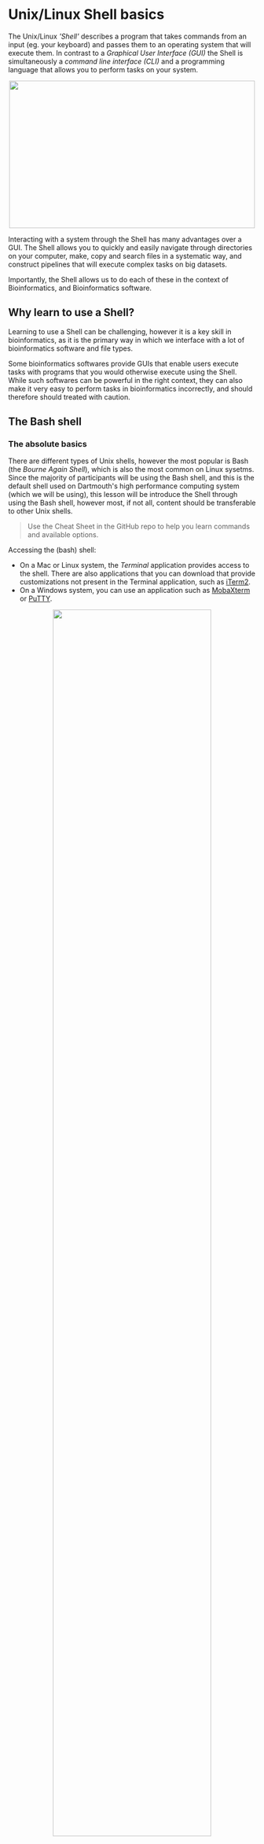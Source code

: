 # Unix/Linux Shell basics

The Unix/Linux *'Shell'* describes a program that takes commands from an input (eg. your keyboard) and passes them to an operating system that will execute them. In contrast to a *Graphical User Interface (GUI)* the Shell is simultaneously a *command line interface (CLI)* and a programming language that allows you to perform tasks on your system.

<p align="center">
  <img src="../figures/terminal.png" height="300" width="500"/>
</p>

Interacting with a system through the Shell has many advantages over a GUI. The Shell allows you to quickly and easily navigate through directories on your computer, make, copy and search files in a systematic way, and construct pipelines that will execute complex tasks on big datasets.

Importantly, the Shell allows us to do each of these in the context of Bioinformatics, and Bioinformatics software.

## Why learn to use a Shell?  
Learning to use a Shell can be challenging, however it is a key skill in bioinformatics, as it is the primary way in which we interface with a lot of bioinformatics software and file types.

Some bioinformatics softwares provide GUIs that enable users execute tasks with programs that you would otherwise execute using the Shell. While such softwares can be powerful in the right context, they can also make it very easy to perform tasks in bioinformatics incorrectly, and should therefore should treated with caution.


## The Bash shell

### The absolute basics

There are different types of Unix shells, however the most popular is Bash (the *Bourne Again Shell*), which is also the most common on Linux sysetms. Since the majority of participants will be using the Bash shell, and this is the default shell used on Dartmouth's high performance computing system (which we will be using), this lesson will be introduce the Shell through using the Bash shell, however most, if not all, content should be transferable to other Unix shells.

> Use the Cheat Sheet in the GitHub repo to help you learn commands and available options.

Accessing the (bash) shell:  
- On a Mac or Linux system, the *Terminal* application provides access to the shell. There are also applications that you can download that provide customizations not present in the Terminal application, such as [iTerm2](https://iterm2.com/).
- On a Windows system, you can use an application such as [MobaXterm](https://mobaxterm.mobatek.net/) or [PuTTY](https://www.putty.org/).

<p align="center">
  <img src="../figures/shell.png" height="80%" width="80%"/>
</p>

When you open your terminal application you will be presented with the command prompt `$` when you are able to input commands. If the terminal is busy and cannot currently accept new commands, you will not be presented with the prompt.

When the prompt is shown, you can enter commands by typing them in after the prompt. Commands are typically composed of three components:  
- the name of the command itself  
- any flags or options you wish to run the command with (not always required)
- a file or directory to act on (sometimes implicit)

In the above example, we are asking the Shell to pass the `mkdir` command to the operating system (for making directories) with the `-p` option (which lets us make parent and sub directories at the same time) and the argument detailing what directory we want the command to make.

Manual pages for specific commands can be accessed using the `man` command.
```bash
man mkdir
```

The shell provides us with commands that allow us to list files in our current working directory, as well as change the current working directory to another location. For example:
```bash
# 'ls' command lists files in our current working directory
ls

# run ls with the '-a' option to include hidden files
ls -a

# pwd show you your current working directory
pwd

# cd allows you to change your current working directory ('.' means current directory)
cd ./

# '..' tells the shell to move your current directory up one directory
cd ..

# check you directory again
pwd

# now go back down the tree
cd OwenW/
pwd
```

To go back down the directory structure, we specified a directory that was in our current working directory (cd). This is called a **relative path**, since it is relative to our current directory and will only work provided our currect directory is relative to the directory we are trying to reach.  

Relative paths are contrasted to **absolute paths** which always starts with a '/' and will start at the root (highest level) of the directory tree, and work from wherever you are in the directory substructure. For example:
```bash
ls /Users/OwenW/
```

By default, your terminal application will start your current directory as your *home directory* (more on that later). No matter where you are, you can always get back to your home directory using the tilde `~` with the `cd` command.
```bash
cd ~
```

Another useful command is `echo` which will evaluate and print characters provided to it.
```bash
echo "words worsd words"
```

We can use the redirect command (>) to redirect the output of commands like echo into a file. As an example, lets save the important note we made above to a text file.
```bash
echo "words worsd words" > mynotes.txt
```
## Log on to discovery cluster

Many of the higher level commands for working with NGS data will require a lot of memory and computing power, more than most laptops can handle efficiently.
The discovery cluster is a resource hosted by Dartmouth's Research Computing team. This cluster enables you to execute high level commands without using the memory and computing power on your local machine (more on this soon). Let's log onto the discovery cluster now. We will use a secure shell command `ssh` to log onto the discovery cluster.

```bash

# Establish the secure shell connection
ssh netID@discovery.dartmouth.edu

# Enter your password at the prompt (when you type no characters will show up to preserve privacy)
netID@discovery.dartmouth.edu's password:

# You're in!
(base) [netID@discovery7 ~]$

```
The commands that you just executed locally in your terminal window work the same way when you are logged into discovery. It is always useful to orient yourself when you're working on an HPC so that you know where the output of all of the commands you run will end up. Let's run our first command to get your location.

```bash

# Check your location on the cluster
pwd

```

You should see something like `/dartfs-hpc/rc/home/h/netID` displayed in response to your command. Initially when you log on you will always be directed to your home directory (the address or path listed above). Your home directory by default will have 50GB of storage space to begin with, if you are running something that requires more storage space it is possible to extend that limit temporarily with the `/dartfs-hpc/scratch/ drive`. This is where we have stored all of the files you will be working with today. Directories and files hosted on the `/dartfs-hpc/scratch/` drive will only be kept for 45 days, you will receive a notification from Research Computing before the data is deleted.

It is a good idea when working on projects on an HPC to stay organized, so let's start by making a folder, or directory, to store all of the work you do today we will call it `fundamentals_of_bioinformatics`. You will notice that I chose a title that has no spaces in it, this is because the space is a special character, special characters need to be *escaped* with the `\` and so `funadmentals_of_bioinformatics` would look like `fundamentals\ of\ bioinformatics` with the escape characters. You can see that file names with spaces become unwieldy to type out so most programmers will replace spaces with `_`, `.`, or `-` in their filenames to keep everything neat.

```bash
# Navigate to scratch so you can make your own directory there 
cd /dartfs-hpc/scratch/

# Make the directory.  Replace 'owm' with your own username.
mkdir -p omw/fundamentals_of_bioinformatics

# Change to the newly-created directory.
cd omw/fundamentals_of_bioinformatics

# Set an alias so we can get here quicly 
alias biow='cd /dartfs-hpc/scratch/omw/fundamentals_of_bioinformatics'
# NOTE: you can add this line to your .bashrc so it get run everytime you log in, we will cover this below 

# Check your location on the cluster
pwd

# List the contents of your directory
ls

```
As expected, the new directory that you created is empty there are no files. Lets copy a file from the `/dartfs-hpc/scratch/` directory we created for this workshop to the directory you just created. This file (`all_counts.txt`) provides raw read counts for an RNA-seq experiment, with genes in rows and samples in columns.

```bash

# Copy the file from the scratch drive to the fundamentals_of_bioinformatics directory you just created
cp /dartfs-hpc/scratch/fund_of_bioinfo/all_counts.txt ./

```


### Viewing the contents of files

The shell provides us with commands to view the contents of files in define ways. The `cat` command for example (which stands for for concatenate) will print the entire contents of a file to the terminal. This can be useful for smaller files, but as you will see with larger files can quickly fill the terminal with more lines of data than it can display.

```bash
cat all_counts.txt
```

When working with larger files, which we are usually doing in bioinformatics, you may not wish to print the whole file as it would overrun your terminal. Other commands exist that allow you to explore file contents with more control.
- `more` shows you as much of the file as can be shown in the size of the terminal screen you have open, and you can continue to "scroll" through the rest of the file by using the space bar  
- `less` is a similar command to `more`, and has advantages such as not persiting in the terminal, and being searchable
- `head` will print the first 10 lines by default, but this number can be controlled with the `-n` option
- `tail` will print the final 10 lines of a file, and can also be controlled with the `-n` option

We will use a larger text file to show the utility of these commands, as well as other commands in the subsequent parts of this lesson.
```bash
# Show the first 20 lines of the all_counts.txt file
head -n 20 all_counts.txt

# Show the last 50 lines of the all_counts.txt file
tail -n 50 all_counts.txt

# Use the word count (wc) command with the lines option (-l) to show how many lines (rows) are in the dataset
wc -l all_counts.txt
```

### Renaming and removing files

Sometimes you will need to reorganize your directories or rename a file, which can be achieved with the `mv` command. Let's start by copying the all_counts.txt file from the fundamentals_of_bioinformatics directory to your home directory.

```bash
# Copy the all_counts.txt file to your home directory
cp all_counts.txt ~/all_counts.txt
```
Now let's rename the copy of the all_counts.txt file that we just created.
```bash
# Rename the copied all_counts.txt file
mv ~/all_counts.txt ~/all_counts.copy.txt
```
You can also use the `mv` command to move a file to a new location. Let's move the all_counts.copy.txt from your home directory into your fundamentals_of_bioinformatics directory.
```bash
# Move the all_counts.copy.txt into your fundamentals_of_bioinformatics directory.  Replace scratch directory with your own.
mv ~/all_counts.copy.txt /dartfs-hpc/scratch/omw/fundamentals_of_bioinformatics/all_counts.copy.txt

#check the contents of your fundamentals_of_bioinformatics directory
ls
```

Copying the all_counts.copy.txt file was just an exercise to show you how the tools work, in practice you will want to keep your directories as neat as possible as you accumulate a lot of files. Let's remove the all_counts.copy.txt file with the `rm` command.

```bash
# For the sake of being careful, let's first list the details file to be removed
ls -l all_counts.copy.txt
# Remove the all_counts.copy.txt file
rm all_counts.copy.txt
```

You will notice that before the file was deleted you were asked if you were sure you wanted this file deleted. You want to be careful not to remove files that you did not create if you are working in shared directories. If you want to bypass this checkpoint, you can use the `-f` flag with `rm -f` to force the removal of a file, but be careful with this, as there is no *Trash* equivalent in the shell.

### Manipulating file contents

Some commands enable you to manipulate and subset files based on specific parameters. One useful example is the `cut` command, which allows you to 'cut' a file based on the options you select, such as the `-f` option, which corresponds to fields (columns). We could use `cut` to obtain read counts for only the first 5 samples in `all_counts.txt`.
```bash
# Look at only the counts from the first five columns
cut -f 1,2,3,4,5 all_counts.txt
```

To prevent all rows being printed to our console, we could combine the `cut` command with the `head` command using a *'pipe'*, specified by a '|'. Pipes send the output an initial command to a subsequent command, all in the same line, to allow the output of the first command to be used as the input to the second.
```bash
# List only the first 20 lines of only samples SRR1039508 (col 2) and SRR1039523 (col 17)
cut -f 1,2,17 all_counts.txt | head -n 20
```

Similarly to how we used the pipe operator (|) above, we could use the redirect operator(>) to send the output of the cut command to create a new counts file, that only contains the columns 1 (gene IDs), and samples in columns 2 and 17.
```bash
# Print the counts from SRR1039508 and SRR1039523 to a new file
cut -f 1,2,17 all_counts.txt > all_counts_sub.txt

# look at head of this new file
head all_counts_sub.txt
```

### Pattern matching with *Grep*

Often we will want to pull a specific piece of information from a large file, lets say that we were interested in the read counts for a specific gene, ALDH3B1 (Ensembl ID: ENSG00000006534). We can use the `grep` command to search for this ID, or any other character string we are interested in, in our counts matrix.
```bash
# Get the count data for ENSG00000006534 (ALDH3B1) from all_counts.txt
grep "ENSG00000006534" all_counts.txt
```

`grep` is a pattern recognition tool that searches in files for a character string we can define. We can define the entire character string, as we did above, or combine regular characters with special characters (or 'wildcards') to search for specific types of matches. the most commonly used special characters are included in the table below.

Operator | Effect
---|---
\* | wildcard stands for any number of anything
^ | start of the line
$ | end of the line
[0-9] or \d| any number (0123456789)
[a-z]| any lowercase letter
[A-Z]| any uppercase letter
\t | a tab
\n | a newline
\s | any white space (tab, newline, space)
\S | non-white space (the opposite of \s)

These regular expressions can be used with any of the tools that you have learned thus far, so if we wanted to list all of the files in our directory that end in .txt we could use the following command.

```bash
# List all files that end in .txt
ls *.txt
```

We can even enhance the power of these regular expressions by specifying how many times we expect to see the regular expression with quantifiers.

Quantifier| Operation
---|---
X* | 0 or more repetitions of X
X+ | 1 or more repetitions of X
X? | 0 or 1 instances of X
X{*m*} | exactly *m* instances of X
X{*m*,} | at least *m* instances of X
X{*m*,*n*} | between *m* and *n* instances of X

Now lets use some of these regular expressions in a `grep` command  to see their utility. Let's use regular expressions to see how many genes have no reads expressed for the first four samples. The flag `-P` indicates that we will be using regular expressions in the pattern we are searching for, you can use `grep --h` to learn more about available flags for the `grep` command. 

```bash
# Count the number of genes with no reads in the first four samples
grep -P "^ENSG[0-9]*\t0\t0\t0\t0\t" all_counts.txt| wc -l

# Count the number of genes with no reads expressed in any of the samples
grep -P "^ENSG[0-9]*\t0\t0\t0\t0\t0\t0\t0\t0\t0\t0\t0\t0\t0\t0\t0\t0$" all_counts.txt| wc -l
```

### Shell environment variables

The command line *environment* essentially describes a collection of variables that have been set to provide context for the commands that you run. These variable are referred to as *environment variables*. A number of environment variables are set automatically everytime you log into the bash shell. The `env` command will show all environment variables available in the current shell. Try that now:
```bash
env
```

One important environment variable is `$HOME`, which describes your home directory. Variable such as home can be evaluated by placing the `$` in front of them. For example:
```bash
echo $HOME
```

Environment variables can also be set on the fly and then called as needed. These can be virtually anything. For example, perhaps you want to save the name of the genome version you are working with in your current session, so it can be easily called multiple times in some bash code you are writing.
```bash
# set the variable
genv='hg38.patch13'

# call it with echo and the $
echo $genv
```

You can also use environment variables to store commands that you want to run without having to type the entire command out each time. For example, we might run the `ls` command often with the flags `-lah` to show files in a list format, including all hidden files, and with file sizes in human readable format. The entire command would be `ls -lah`, however if we save the command to a variable, and then call the varaible directly, the command will be evaluated by the shell.

```bash
# save to variable
ll="ls -lah"

# call variable to execute command
$ll
```

It is possible to make variables you add to your environment persistent, meaning those changes will define your environment each time you start a new bash session. This can be achieved by adding the variable assignment to one of the *environment files*, which are a set of files that are executed everytime you start a new bash session. These files are typically hidden, so we need to use `ls` with the `-a` flag to see them.

List all files in your home directory and locate the `.bash_profile` environment file, and view its contents with the `cat` command.

```bash
# navigate to your home directory
cd ~

# view files in current working directory and include hidden files
ls -a

# view contents of bash profile
cat .bash_profile
```

The `.bash_profile` is run everytime you start a bash session and contains variables used to configure the bash environment in a way that is specific to the contents of the `.bash_profile` file. You can add lines to the `.bash_profile` to set environment variables that will be established each time you start a new session. Lets add the command we created above to our `.bash_profile`.
```bash
# use the nano text editor to add the line ' ll="ls -lah" ' to your bash_profile
nano `.bash_profile`

# run the new bash_profile to set the environment variables (or start a new bash session)
source ~/.bash_profile

# now run the command as we did above
$ll
```

Now `$ll` will be set as an environment variable everytime we start a new bash terminal. It is also possible to avoid using the `$` to evaluate this variable by using the `alias` command in bash. `alias` allows you to set command that can be called directly using whatever characters you define, and can be added to your `.bash_profile` in the same way as we did above.

```bash
# make an alias for the ls -lah command
alias ll="ls -lah"

# call command directly with ll
ll
```

Another effective use of an alias is for accessing specific directories quickly. For example, if we had a project sub directory that we regularly want to access, such as `~/project/with/many/directories/`, we would need to write this out everytime to get there from our $HOME directory, using `cd /project/with/many/directories/`. Using an alias, we can save this command so that it is more easily callable.
```bash
# make a long directory that you may want to get to quickly in the future
mkdir -p ~/project/with/many/directories/

# make the alias for it
alias pd="cd ~/project/with/many/directories/"

# now call the alias
pd

# check your current dir
pwd
```

Again, just like above, we could add this line defining the alias command to our `.bash_profile` to make this alias available every time we start a new bash session, without even having to set it (after we have put it in our `.bash_profile`). Do this again with nano:
```bash
nano .bash_profile
```

### The $PATH environment variable

Another very important environment variable is `$PATH`, which stores a list of directories that tells bash where specific programs that we want to be available to us are stored. Programs are all essentially just files, and bash needs to know where these files are in order to run the commands as we call them.

The list is stored as strings separated by colons, so that many directories can be defined. Use `echo` to print `$PATH` variable.
```shell
echo $PATH

# make more readable using 'tr' to swap the colons for newlines
echo $PATH| tr ":" "\n"
```

As you can see, many of the directory names end in `bin` which standards for *binary*, which is a common directory name to store executables (programs).

Importantly, you can add directories to your `$PATH` as you either create or install programs, making them available to you as executables. Since the `$PATH` variable is set each time your `.bash_profile` is run at the start of a new session, the executables you add to `$PATH` will be available for you in a new bash session, without having to add them to your `$PATH` again.

We will create an executable file and add it to our $PATH in another lesson, however below is a toy example of how you would add a new executables directory to your `$PATH` variable:
```
export PATH="~/location/of/new/executables:$PATH"
```

A command for finding where a program lives in the $PATH is the `which` command. This can be useful for debugging environment issues as they arise when trying to use or instal new software. Check where the executable for the `echo` command is located:
```r
which echo
```

Many commands like `ls` will also accept wildcards, which are special character instances that allow you to do things like operate on multiple files at one time, or search for specific patterns (either in files or file names). We don't have time to review all the wildcard characters, however the most commonly used one is the asterisk, which can be used to represent any number of characters.
```bash
# list all files in my current directory with the file extension .txt
ls *.txt
```

### Customizing your environment

You will notice the prompt in your terminal when you are logged onto discovery starts with the term `(base)` what this is indicating is that the environments loaded in your .bash_profile are the tools that are available for you to use. For this workshop (and for most NGS data processing) you will need to extend the software packages that are available to you.

We will do this now by loading a new environment with the tool `conda`. We have pre-built this `conda` environment for you such that all of the tools you will need have been loaded into this environment, you should have created this environment with the commands included in the welcome and setup email. Tomorrow we will talk more about how to create your own custom `conda` environment.

```bash

# Load conda environment
conda activate bioinfo
```
This should change the word at the beginning of your prompt from `(base)` to the name of the conda environment that you just loaded `(bioinfo)`.

> As we move through the subsequent lessons, we will introduce more complex bash commands in order to manipulate common bioinformatics file types. If you are ever confused about what a command does, remember you can always use `man` to check out the manual page (or google it). It you are confused about how commands are used in conjunction with each other, it can also be helpful to break them down and run parts individually, in order to understand what the constituent parts do.

### Breakout room activities

- PRACTICE the bash commands - getting muscle memory for these commands and how to combine them and how they work are going free up your brain power to think about the analysis you want to perform rather than the commands you need to use. 
- Check out the cheat sheet links

